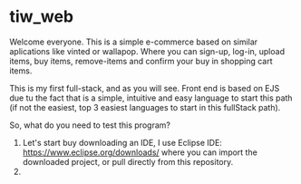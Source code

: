 # tiw_web
Welcome everyone. This is a simple e-commerce based on similar aplications like vinted or wallapop. Where you can sign-up, log-in, upload items, buy items, remove-items and confirm your buy in shopping cart items.

This is my first full-stack, and as you will see. Front end is based on EJS due tu the fact that is a simple, intuitive and easy language to start this path (if not the easiest, top 3 easiest languages to start in this fullStack path).

So, what do you need to test this program?
1. Let's start buy downloading an IDE, I use Eclipse IDE: https://www.eclipse.org/downloads/ where you can import the downloaded project, or pull directly from this repository.
2. 
